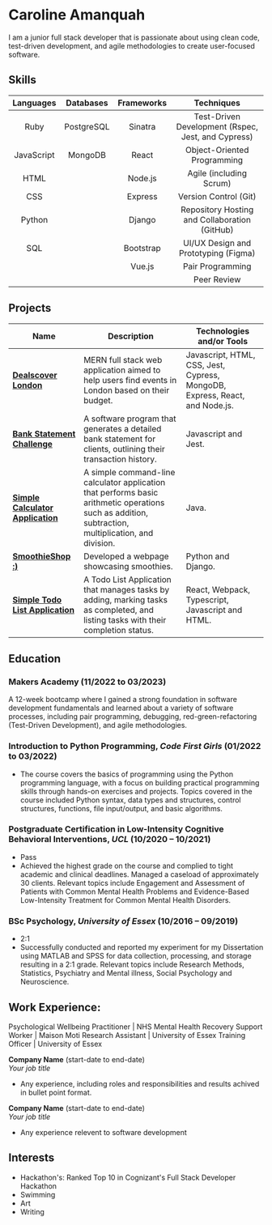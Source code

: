 # Caroline Amanquah

I am a junior full stack developer that is passionate about using clean code, test-driven development, and agile methodologies to create user-focused software.

## Skills

|      **Languages**     |       **Databases**      | **Frameworks** | **Techniques** |
|:----------------------:|:------------------------:|:--------------:|:--------------:|
| Ruby                   | PostgreSQL               | Sinatra        | Test-Driven Development (Rspec, Jest, and Cypress) |
| JavaScript             | MongoDB                  | React          | Object-Oriented Programming |
| HTML                   |                          | Node.js        | Agile (including Scrum) |
| CSS                    |                          | Express        | Version Control (Git) |
| Python                 |                          | Django         | Repository Hosting and Collaboration (GitHub) |
| SQL                    |                          | Bootstrap      | UI/UX Design and Prototyping (Figma) |
|                        |                          | Vue.js         | Pair Programming |
|                        |                          |                | Peer Review |


## Projects

| Name                         | Description                                                                                                                   | Technologies and/or Tools                                           |
| ---------------------------- | ----------------------------------------------------------------------------------------------------------------------------- | ---------------------------------------------------- |
| [**Dealscover London**](https://github.com/Caroline-Amanquah/dealscover-london) | MERN full stack web application aimed to help users find events in London based on their budget.                             | Javascript, HTML, CSS, Jest, Cypress, MongoDB, Express, React, and Node.js. |
| [**Bank Statement Challenge**](https://github.com/Caroline-Amanquah/Bank_Statement_Challenge)     | A software program that generates a detailed bank statement for clients, outlining their transaction history.                            | Javascript and Jest.                                 |
| [**Simple Calculator Application**](https://github.com/Caroline-Amanquah/simple-calculator-app)            | A simple command-line calculator application that performs basic arithmetic operations such as addition, subtraction, multiplication, and division.                                                         | Java.                                 |
| [**SmoothieShop :)**](https://github.com/Caroline-Amanquah/Django-Webpage)              | Developed a webpage showcasing smoothies.                                                                                      | Python and Django.                                   |
| [**Simple Todo List Application**](https://github.com/Caroline-Amanquah/simple-todo-list-application/tree/main) | A Todo List Application that manages tasks by adding, marking tasks as completed, and listing tasks with their completion status.                                                                     | React, Webpack, Typescript, Javascript and HTML.                                               |


## Education

### Makers Academy (11/2022 to 03/2023)
A 12-week bootcamp where I gained a strong foundation in software development fundamentals and learned about a variety of software processes, including pair programming, debugging, red-green-refactoring (Test-Driven Development), and agile methodologies.

### Introduction to Python Programming, *Code First Girls* (01/2022 to 03/2022)
- The course covers the basics of programming using the Python programming language, with a focus on building practical programming skills through hands-on exercises and projects. Topics covered in the course included Python syntax, data types and structures, control structures, functions, file input/output, and basic algorithms.

### Postgraduate Certification in Low-Intensity Cognitive Behavioral Interventions, *UCL* (10/2020 – 10/2021)
- Pass
- Achieved the highest grade on the course and complied to tight academic and clinical deadlines. Managed a caseload of approximately 30 clients. Relevant topics include Engagement and Assessment of Patients with Common Mental Health Problems and Evidence-Based Low-Intensity Treatment for Common Mental Health Disorders.

### BSc Psychology, *University of Essex* (10/2016 – 09/2019)
- 2:1
- Successfully conducted and reported my experiment for my Dissertation using MATLAB and SPSS for data collection, processing, and storage resulting in a 2:1 grade. Relevant topics include Research Methods, Statistics, Psychiatry and Mental illness, Social Psychology and Neuroscience.

## Work Experience:

Psychological Wellbeing Practitioner | NHS
Mental Health Recovery Support Worker | Maison Moti
Research Assistant | University of Essex
Training Officer | University of Essex

**Company Name** (start-date to end-date)  
_Your job title_

- Any experience, including roles and responsibilities and results achived in bullet point format.

**Company Name** (start-date to end-date)  
_Your job title_

- Any experience relevent to software development

## Interests
- Hackathon's: Ranked Top 10 in Cognizant's Full Stack Developer Hackathon 
- Swimming
- Art
- Writing


